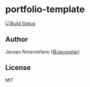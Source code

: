 # portfolio-template #

[![Build Status](https://travis-ci.org/jacquerie/portfolio-template.svg?branch=master)](https://travis-ci.org/jacquerie/portfolio-template)

## Author ##

Jacopo Notarstefano ([@Jaconotar](https://twitter.com/Jaconotar))

## License ##

MIT
